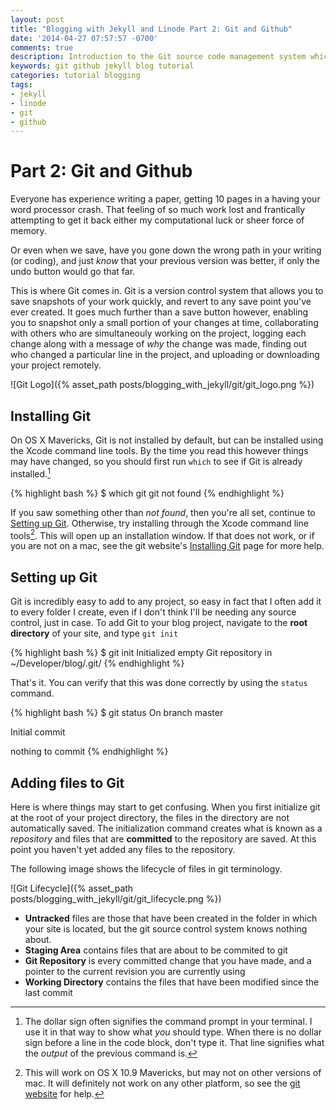 ```yaml
---
layout: post
title: "Blogging with Jekyll and Linode Part 2: Git and Github"
date: '2014-04-27 07:57:57 -0700'
comments: true
description: Introduction to the Git source code management system which allows you to track changes made over time, revert to any previous point, and collaborate using Github.
keywords: git github jekyll blog tutorial
categories: tutorial blogging
tags:
- jekyll
- linode
- git
- github
---
```


# Part 2: Git and Github

Everyone has experience writing a paper, getting 10 pages in a having your word processor crash. That feeling of so much work lost and frantically attempting to get it back either my computational luck or sheer force of memory.

Or even when we save, have you gone down the wrong path in your writing (or coding), and just *know* that your previous version was better, if only the undo button would go that far.

This is where Git comes in. Git is a version control system that allows you to save snapshots of your work quickly, and revert to any save point you've ever created. It goes much further than a save button however, enabling you to snapshot only a small portion of your changes at time, collaborating with others who are simultaneouly working on the project, logging each change along with a message of *why* the change was made, finding out who changed a particular line in the project, and uploading or downloading your project remotely.

![Git Logo]({% asset_path posts/blogging_with_jekyll/git/git_logo.png %})


## Installing Git

On OS X Mavericks, Git is not installed by default, but can be installed using the Xcode command line tools. By the time you read this however things may have changed, so you should first run `which` to see if Git is already installed.[^1]

{% highlight bash %}
$ which git
git not found
{% endhighlight %}

If you saw something other than *not found*, then you're all set, continue to [Setting up Git](#setting-up-git). Otherwise, try installing through the Xcode command line tools[^2]. This will open up an installation window. If that does not work, or if you are not on a mac, see the git website's [Installing Git][install-git] page for more help.

## Setting up Git

Git is incredibly easy to add to any project, so easy in fact that I often add it to every folder I create, even if I don't think I'll be needing any source control, just in case. To add Git to your blog project, navigate to the **root directory** of your site, and type `git init`

{% highlight bash %}
$ git init
Initialized empty Git repository in ~/Developer/blog/.git/
{% endhighlight %}

That's it. You can verify that this was done correctly by using the `status` command.

{% highlight bash %}
$ git status
On branch master

Initial commit

nothing to commit
{% endhighlight %}

## Adding files to Git

Here is where things may start to get confusing. When you first initialize git at the root of your project directory, the files in the directory are not automatically saved. The initialization command creates what is known as a *repository* and files that are **committed** to the repository are saved. At this point you haven't yet added any files to the repository. 

The following image shows the lifecycle of files in git terminology. 

![Git Lifecycle]({% asset_path posts/blogging_with_jekyll/git/git_lifecycle.png %})

* **Untracked** files are those that have been created in the folder in which your site is located, but the git source control system knows nothing about.
* **Staging Area** contains files that are about to be commited to git
* **Git Repository** is every committed change that you have made, and a pointer to the current revision you are currently using
* **Working Directory** contains the files that have been modified since the last commit

[^1]: The dollar sign often signifies the command prompt in your terminal. I use it in that way to show what *you* should type. When there is no dollar sign before a line in the code block, don't type it. That line signifies what the *output* of the previous command is.
[^2]: This will work on OS X 10.9 Mavericks, but may not on other versions of mac. It will definitely not work on any other platform, so see the [git website][install-git] for help.

[install-git]: http://git-scm.com/book/en/Getting-Started-Installing-Git
